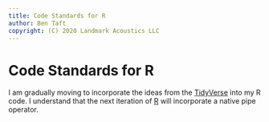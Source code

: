 ```yaml
---
title: Code Standards for R
author: Ben Taft
copyright: (C) 2020 Landmark Acoustics LLC
---
```


# Code Standards for R

I am gradually moving to incorporate the ideas from the
[TidyVerse](https://www.tidyverse.com) into my R code. I understand that the
next iteration of [R](https://www.r-project.org) will incorporate a native pipe
operator.
